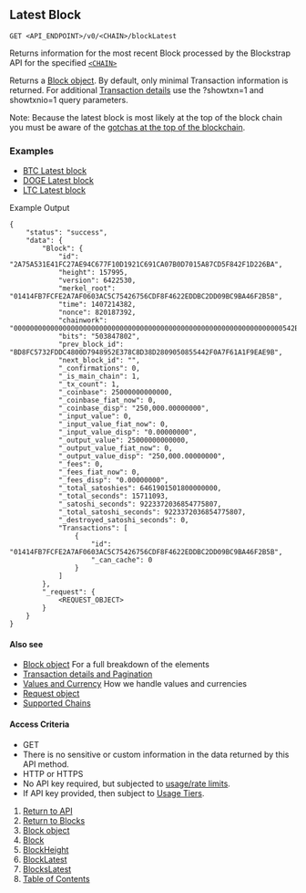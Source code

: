 ## Latest Block

    GET <API_ENDPOINT>/v0/<CHAIN>/blockLatest

Returns information for the most recent Block processed by the Blockstrap API 
for the specified [`<CHAIN>`](../../notes/chains/)

Returns a [Block object](../blockobject/). 
By default, only minimal Transaction information is returned. For additional [Transaction details](../../notes/detailAndPagination/) use the
?showtxn=1 and showtxnio=1 query parameters.

Note: Because the latest block is most likely at the top of the block chain you
must be aware of the [gotchas at the top of the blockchain](../../notes/topOfTheChain/).


### Examples
* [BTC Latest block](https://api.blockstrap.com/v0/btc/blockLatest?prettyprint=1)
* [DOGE Latest block](https://api.blockstrap.com/v0/doge/blockLatest?prettyprint=1)
* [LTC Latest block](https://api.blockstrap.com/v0/ltc/blockLatest?prettyprint=1)

Example Output

    {
        "status": "success",
        "data": {
            "Block": {
                "id": "2A75A531E41FC27AE94C677F10D1921C691CA07B0D7015A87CD5F842F1D226BA",
                "height": 157995,
                "version": 6422530,
                "merkel_root": "01414FB7FCFE2A7AF0603AC5C75426756CDF8F4622EDDBC2DD09BC9BA46F2B5B",
                "time": 1407214382,
                "nonce": 820187392,
                "chainwork": "000000000000000000000000000000000000000000000000000000000000000000542BB5CEA3",
                "bits": "503847802",
                "prev_block_id": "BD8FC5732FDDC4800D7948952E378C8D38D2809050855442F0A7F61A1F9EAE9B",
                "next_block_id": "",
                "_confirmations": 0,
                "_is_main_chain": 1,
                "_tx_count": 1,
                "_coinbase": 25000000000000,
                "_coinbase_fiat_now": 0,
                "_coinbase_disp": "250,000.00000000",
                "_input_value": 0,
                "_input_value_fiat_now": 0,
                "_input_value_disp": "0.00000000",
                "_output_value": 25000000000000,
                "_output_value_fiat_now": 0,
                "_output_value_disp": "250,000.00000000",
                "_fees": 0,
                "_fees_fiat_now": 0,
                "_fees_disp": "0.00000000",
                "_total_satoshies": 6461901501800000000,
                "_total_seconds": 15711093,
                "_satoshi_seconds": 9223372036854775807,
                "_total_satoshi_seconds": 9223372036854775807,
                "_destroyed_satoshi_seconds": 0,
                "Transactions": [
                    {
                        "id": "01414FB7FCFE2A7AF0603AC5C75426756CDF8F4622EDDBC2DD09BC9BA46F2B5B",
                        "_can_cache": 0
                    }
                ]
            },
            "_request": {
                <REQUEST_OBJECT>
            }
        }
    }

#### Also see
* [Block object](../blockobject/) For a full breakdown of the elements
* [Transaction details and Pagination](../../notes/detailAndPagination/)
* [Values and Currency](../../notes/valuesAndCurrencies/) How we handle values and currencies
* [Request object](../../notes/requestobject/)
* [Supported Chains](../../notes/chains/)

#### Access Criteria
* GET
* There is no sensitive or custom information in the data returned by this API method.
* HTTP or HTTPS
* No API key required, but subjected to [usage/rate limits](../../notes/limitsAndTiers/).
* If API key provided, then subject to [Usage Tiers](../../notes/limitsAndTiers/).


1. [Return to API](../../../)
1. [Return to Blocks](../)
1. [Block object](../blockobject/)
1. [Block](../block/)
1. [BlockHeight](../blockHeight/)
1. [BlockLatest](../blockLatest/)
1. [BlocksLatest](../blocksLatest/)
1. [Table of Contents](../../../../)
